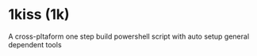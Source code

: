 # 1kiss (1k)

A cross-pltaform one step build powershell script with auto setup general dependent tools
